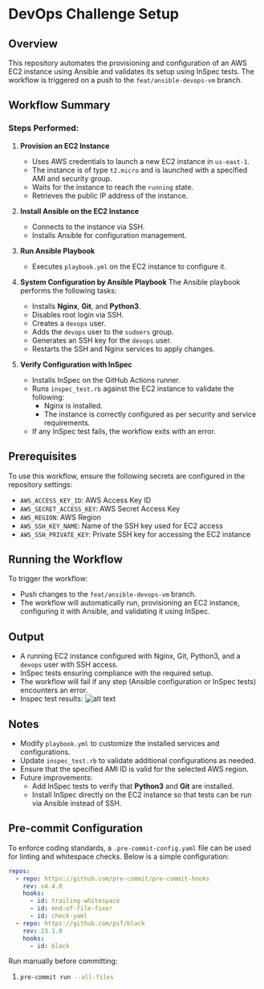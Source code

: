 # DevOps Challenge Setup

## Overview

This repository automates the provisioning and configuration of an AWS EC2 instance using Ansible and validates its setup using InSpec tests. The workflow is triggered on a push to the `feat/ansible-devops-vm` branch.

## Workflow Summary

### Steps Performed:

1. **Provision an EC2 Instance**

   - Uses AWS credentials to launch a new EC2 instance in `us-east-1`.
   - The instance is of type `t2.micro` and is launched with a specified AMI and security group.
   - Waits for the instance to reach the `running` state.
   - Retrieves the public IP address of the instance.

2. **Install Ansible on the EC2 Instance**

   - Connects to the instance via SSH.
   - Installs Ansible for configuration management.

3. **Run Ansible Playbook**

   - Executes `playbook.yml` on the EC2 instance to configure it.

4. **System Configuration by Ansible Playbook**
   The Ansible playbook performs the following tasks:

   - Installs **Nginx**, **Git**, and **Python3**.
   - Disables root login via SSH.
   - Creates a `devops` user.
   - Adds the `devops` user to the `sudoers` group.
   - Generates an SSH key for the `devops` user.
   - Restarts the SSH and Nginx services to apply changes.

5. **Verify Configuration with InSpec**

   - Installs InSpec on the GitHub Actions runner.
   - Runs `inspec_test.rb` against the EC2 instance to validate the following:
     - Nginx is installed.
     - The instance is correctly configured as per security and service requirements.
   - If any InSpec test fails, the workflow exits with an error.

## Prerequisites

To use this workflow, ensure the following secrets are configured in the repository settings:

- `AWS_ACCESS_KEY_ID`: AWS Access Key ID
- `AWS_SECRET_ACCESS_KEY`: AWS Secret Access Key
- `AWS_REGION`: AWS Region
- `AWS_SSH_KEY_NAME`: Name of the SSH key used for EC2 access
- `AWS_SSH_PRIVATE_KEY`: Private SSH key for accessing the EC2 instance

## Running the Workflow

To trigger the workflow:

- Push changes to the `feat/ansible-devops-vm` branch.
- The workflow will automatically run, provisioning an EC2 instance, configuring it with Ansible, and validating it using InSpec.

## Output

- A running EC2 instance configured with Nginx, Git, Python3, and a `devops` user with SSH access.
- InSpec tests ensuring compliance with the required setup.
- The workflow will fail if any step (Ansible configuration or InSpec tests) encounters an error.
- Inspec test results:
![alt text](image.png)

## Notes

- Modify `playbook.yml` to customize the installed services and configurations.
- Update `inspec_test.rb` to validate additional configurations as needed.
- Ensure that the specified AMI ID is valid for the selected AWS region.
- Future improvements:
  - Add InSpec tests to verify that **Python3** and **Git** are installed.
  - Install InSpec directly on the EC2 instance so that tests can be run via Ansible instead of SSH.

## Pre-commit Configuration

To enforce coding standards, a `.pre-commit-config.yaml` file can be used for linting and whitespace checks. Below is a simple configuration:

```yaml
repos:
  - repo: https://github.com/pre-commit/pre-commit-hooks
    rev: v4.4.0
    hooks:
      - id: trailing-whitespace
      - id: end-of-file-fixer
      - id: check-yaml
  - repo: https://github.com/psf/black
    rev: 23.1.0
    hooks:
      - id: black
```

Run manually before committing:

1.
   ```bash
   pre-commit run --all-files
   ```
